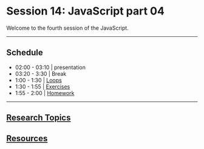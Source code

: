 # Session 14: JavaScript part 04

Welcome to the fourth session of the JavaScript.

---

## Schedule

- 02:00 - 03:10 | presentation
- 03:20 - 3:30 | Break
- 1:00 - 1:30 | [Loops](loop)
- 1:30 - 1:55 | [Exercises](exercises)
- 1:55 - 2:00 | [Homework](homework)

---

## **[Research Topics](research-topics)**

## **[Resources](resources)**
